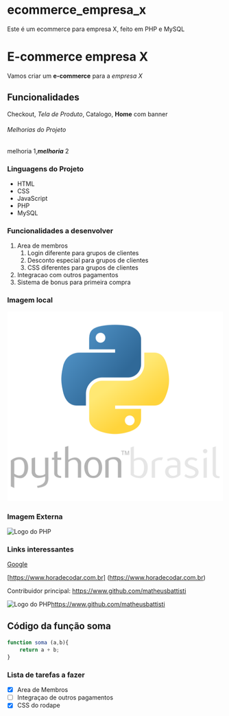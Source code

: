 # ecommerce_empresa_x
Este é um ecommerce para empresa X, feito em PHP e MySQL

# E-commerce empresa X

Vamos criar um **e-commerce** para a *empresa X* 

## Funcionalidades

Checkout, _Tela de Produto_, Catalogo, __Home__ com banner

###### Melhorias do Projeto

melhoria 1,_**melhoria**_ 2

### Linguagens do Projeto

* HTML
* CSS
* JavaScript
* PHP
* MySQL

### Funcionalidades a desenvolver

1. Area de membros
    1. Login diferente para grupos de clientes
    2. Desconto especial para grupos de clientes
    3. CSS diferentes para grupos de clientes
2. Integracao com outros pagamentos
3. Sistema de bonus para primeira compra

### Imagem local

![Logo do Python](img/python.svg)

### Imagem Externa

![Logo do PHP](https://s3.amazonaws.com/static.internetstyle.net/img/php-1.svg)

### Links interessantes

[Google](https://www.google.com.br)

[https://www.horadecodar.com.br] (https://www.horadecodar.com.br)

Contribuidor principal: https://www.github.com/matheusbattisti

![Logo do PHP](https://s3.amazonaws.com/static.internetstyle.net/img/php-1.svg)https://www.github.com/matheusbattisti


## Código da função soma

``` javascript
function soma (a,b){
    return a + b;
}

``` 

### Lista de tarefas a fazer

- [x] Area de Membros
- [ ] Integraçao de outros pagamentos
- [x] CSS do rodape